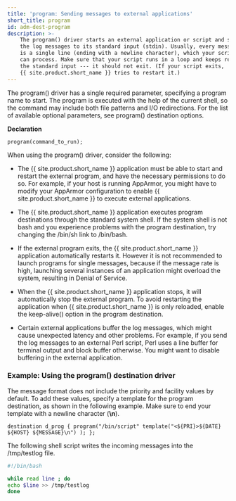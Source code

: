 ```yaml
---
title: 'program: Sending messages to external applications'
short_title: program
id: adm-dest-program
description: >-
    The program() driver starts an external application or script and sends
    the log messages to its standard input (stdin). Usually, every message
    is a single line (ending with a newline character), which your script
    can process. Make sure that your script runs in a loop and keeps reading
    the standard input --- it should not exit. (If your script exits,
    {{ site.product.short_name }} tries to restart it.)
---
```


The program() driver has a single required parameter, specifying a
program name to start. The program is executed with the help of the
current shell, so the command may include both file patterns and I/O
redirections. For the list of available optional parameters, see
program() destination options.  

**Declaration**

```config
program(command_to_run);
```

When using the program() driver, consider the following:

- The {{ site.product.short_name }} application must be able to start and restart the
    external program, and have the necessary permissions to do so. For
    example, if your host is running AppArmor, you might have to modify
    your AppArmor configuration to enable {{ site.product.short_name }} to execute
    external applications.

- The {{ site.product.short_name }} application executes program destinations through
    the standard system shell. If the system shell is not bash and you
    experience problems with the program destination, try changing the
    /bin/sh link to /bin/bash.

- If the external program exits, the {{ site.product.short_name }} application
    automatically restarts it. However it is not recommended to launch
    programs for single messages, because if the message rate is high,
    launching several instances of an application might overload the
    system, resulting in Denial of Service.

- When the {{ site.product.short_name }} application stops, it will automatically stop
    the external program. To avoid restarting the application when
    {{ site.product.short_name }} is only reloaded, enable the keep-alive() option in
    the program destination.

- Certain external applications buffer the log messages, which might
    cause unexpected latency and other problems. For example, if you
    send the log messages to an external Perl script, Perl uses a line
    buffer for terminal output and block buffer otherwise. You might
    want to disable buffering in the external application.

### Example: Using the program() destination driver

The message format does not include the priority and facility values by
default. To add these values, specify a template for the program
destination, as shown in the following example. Make sure to end your
template with a newline character (**\\n**).

```config
destination d_prog { program("/bin/script" template("<${PRI}>${DATE} ${HOST} ${MESSAGE}\n") ); };
```

The following shell script writes the incoming messages into the
/tmp/testlog file.

```bash
#!/bin/bash

while read line ; do
echo $line >> /tmp/testlog
done
```
